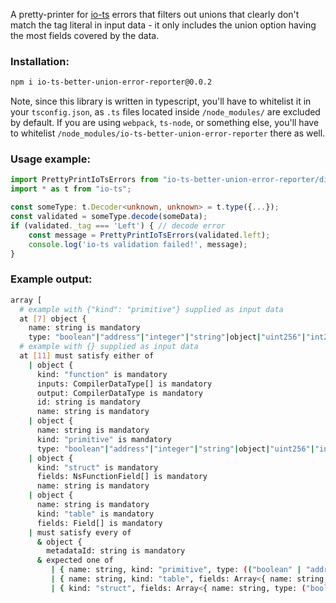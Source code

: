 A pretty-printer for [io-ts](https://github.com/gcanti/io-ts/issues/350) errors that filters out
unions that clearly don't match the tag literal in input data - it only includes the union option
having the most fields covered by the data.

### Installation:

```bash
npm i io-ts-better-union-error-reporter@0.0.2
```

Note, since this library is written in typescript, you'll have to whitelist it in your `tsconfig.json`, as `.ts` files located inside `/node_modules/` are excluded by default. If you are using `webpack`, `ts-node`, or something else, you'll have to whitelist `/node_modules/io-ts-better-union-error-reporter` there as well.

### Usage example:
```typescript
import PrettyPrintIoTsErrors from "io-ts-better-union-error-reporter/dist/PrettyPrintIoTsErrors";
import * as t from "io-ts";

const someType: t.Decoder<unknown, unknown> = t.type({...});
const validated = someType.decode(someData);
if (validated._tag === 'Left') { // decode error
    const message = PrettyPrintIoTsErrors(validated.left);
    console.log('io-ts validation failed!', message);
}
```

### Example output:
```bash
array [
  # example with {"kind": "primitive"} supplied as input data
  at [7] object {
    name: string is mandatory
    type: "boolean"|"address"|"integer"|"string"|object|"uint256"|"int256"|string is mandatory
  # example with {} supplied as input data
  at [11] must satisfy either of
    | object {
      kind: "function" is mandatory
      inputs: CompilerDataType[] is mandatory
      output: CompilerDataType is mandatory
      id: string is mandatory
      name: string is mandatory
    | object {
      name: string is mandatory
      kind: "primitive" is mandatory
      type: "boolean"|"address"|"integer"|"string"|object|"uint256"|"int256"|string is mandatory
    | object {
      kind: "struct" is mandatory
      fields: NsFunctionField[] is mandatory
      name: string is mandatory
    | object {
      name: string is mandatory
      kind: "table" is mandatory
      fields: Field[] is mandatory
    | must satisfy every of
      & object {
        metadataId: string is mandatory
      & expected one of
         | { name: string, kind: "primitive", type: (("boolean" | "address" | "integer" | "string") | { kind: "address", blockchain: string } | ("uint256" | "int256" | string)) }
         | { name: string, kind: "table", fields: Array<{ name: string, type: ({ kind: "predefinedTypeAlias", id: string } | ("boolean" | "address" | "integer" | "string") | { kind: "address", blockchain: string } | ({ kind: "function", inputs: Array<CompilerDataType>, output: CompilerDataType } & Partial<{ staticReplacer: (undefined | any) }>) | { kind: "struct", fields: Array<Field> } | { kind: "tuple", parts: Array<CompilerDataType> } | { kind: "table", from: CompilerDataType, to: CompilerDataType } | { kind: "list", of: CompilerDataType }) }> }
         | { kind: "struct", fields: Array<{ name: string, type: ("boolean" | "address" | "integer" | "string") }>, name: string }
```
